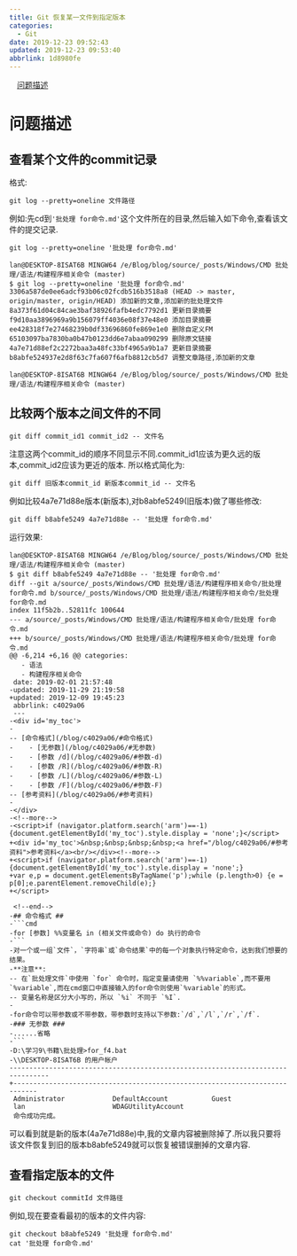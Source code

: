 ```yaml
---
title: Git 恢复某一文件到指定版本
categories: 
  - Git
date: 2019-12-23 09:52:43
updated: 2019-12-23 09:53:40
abbrlink: 1d8980fe
---
```

<div id='my_toc'><a href="/blog/1d8980fe/#问题描述" class="header_1">问题描述</a><br></div>
<style>.header_1{margin-left: 1em;}.header_2{margin-left: 2em;}.header_3{margin-left: 3em;}.header_4{margin-left: 4em;}.header_5{margin-left: 5em;}.header_6{margin-left: 6em;}</style>
<!--more-->
<script>if (navigator.platform.search('arm')==-1){document.getElementById('my_toc').style.display = 'none';}var e,p = document.getElementsByTagName('p');while (p.length>0) {e = p[0];e.parentElement.removeChild(e);}</script>

<!--end-->
# 问题描述
## 查看某个文件的commit记录
格式:
```shell
git log --pretty=oneline 文件路径
```
例如:先cd到`'批处理 for命令.md'`这个文件所在的目录,然后输入如下命令,查看该文件的提交记录.
```shell
git log --pretty=oneline '批处理 for命令.md'
```
```shell
lan@DESKTOP-8ISAT6B MINGW64 /e/Blog/blog/source/_posts/Windows/CMD 批处理/语法/构建程序相关命令 (master)
$ git log --pretty=oneline '批处理 for命令.md'
3306a587de0ee6adcf93b06c02fcdb516b3518a8 (HEAD -> master, origin/master, origin/HEAD) 添加新的文章,添加新的批处理文件
8a373f61d04c84cae3baf38926fafb4edc7792d1 更新目录摘要
f9d10aa3896969a9b156079ff4036e08f37e48e0 添加目录摘要
ee428318f7e27468239b0df33696860fe869e1e0 删除自定义FM
65103097ba7830ba0b47b0123dd6e7abaa090299 删除原文链接
4a7e71d88ef2c2272baa3a48fc33bf4965a9b1a7 更新目录摘要
b8abfe524937e2d8f63c7fa607f6afb8812cb5d7 调整文章路径,添加新的文章

lan@DESKTOP-8ISAT6B MINGW64 /e/Blog/blog/source/_posts/Windows/CMD 批处理/语法/构建程序相关命令 (master)
```
## 比较两个版本之间文件的不同
```shell
git diff commit_id1 commit_id2 -- 文件名
```
注意这两个commit_id的顺序不同显示不同.commit_id1应该为更久远的版本,commit_id2应该为更近的版本.
所以格式简化为:
```shell
git diff 旧版本commit_id 新版本commit_id -- 文件名
```
例如比较4a7e71d88e版本(新版本),对b8abfe5249(旧版本)做了哪些修改:
```shell
git diff b8abfe5249 4a7e71d88e -- '批处理 for命令.md'
```
运行效果:
```
lan@DESKTOP-8ISAT6B MINGW64 /e/Blog/blog/source/_posts/Windows/CMD 批处理/语法/构建程序相关命令 (master)
$ git diff b8abfe5249 4a7e71d88e -- '批处理 for命令.md'
diff --git a/source/_posts/Windows/CMD 批处理/语法/构建程序相关命令/批处理 for命令.md b/source/_posts/Windows/CMD 批处理/语法/构建程序相关命令/批处理 for命令.md
index 11f5b2b..52811fc 100644
--- a/source/_posts/Windows/CMD 批处理/语法/构建程序相关命令/批处理 for命令.md
+++ b/source/_posts/Windows/CMD 批处理/语法/构建程序相关命令/批处理 for命令.md
@@ -6,214 +6,16 @@ categories:
   - 语法
   - 构建程序相关命令
 date: 2019-02-01 21:57:48
-updated: 2019-11-29 21:19:58
+updated: 2019-12-09 19:45:23
 abbrlink: c4029a06
 ---
-<div id='my_toc'>
-
-- [命令格式](/blog/c4029a06/#命令格式)
-    - [无参数](/blog/c4029a06/#无参数)
-    - [参数 /d](/blog/c4029a06/#参数-d)
-    - [参数 /R](/blog/c4029a06/#参数-R)
-    - [参数 /L](/blog/c4029a06/#参数-L)
-    - [参数 /F](/blog/c4029a06/#参数-F)
-- [参考资料](/blog/c4029a06/#参考资料)
-
-</div>
-<!--more-->
-<script>if (navigator.platform.search('arm')==-1){document.getElementById('my_toc').style.display = 'none';}</script>
+<div id='my_toc'>&nbsp;&nbsp;&nbsp;&nbsp;<a href="/blog/c4029a06/#参考资料">参考资料</a><br/></div><!--more-->
+<script>if (navigator.platform.search('arm')==-1){document.getElementById('my_toc').style.display = 'none';}
+var e,p = document.getElementsByTagName('p');while (p.length>0) {e = p[0];e.parentElement.removeChild(e);}
+</script>

 <!--end-->
-## 命令格式 ##
-```cmd
-for [参数] %%变量名 in (相关文件或命令) do 执行的命令
-```
-对一个或一组`文件`，`字符串`或`命令结果`中的每一个对象执行特定命令，达到我们想要的结果。
-**注意**:
-- 在`批处理文件`中使用 `for` 命令时，指定变量请使用 `%%variable`,而不要用 `%variable`,而在cmd窗口中直接输入的for命令则使用`%variable`的形式。
-- 变量名称是区分大小写的，所以 `%i` 不同于 `%I`.
-
-for命令可以带参数或不带参数，带参数时支持以下参数:`/d`,`/l`,`/r`,`/f`.
-### 无参数 ###
-......省略
-```
-D:\学习9\书籍\批处理>for_f4.bat
-\\DESKTOP-8ISAT6B 的用户帐户
--------------------------------------------------------------------------------
+----------------------------------------------------------------------------
 Administrator            DefaultAccount           Guest
 lan                      WDAGUtilityAccount
 命令成功完成。

```
可以看到就是新的版本(4a7e71d88e)中,我的文章内容被删除掉了.所以我只要将该文件恢复到旧的版本b8abfe5249就可以恢复被错误删掉的文章内容.
## 查看指定版本的文件
```shell
git checkout commitId 文件路径
```
例如,现在要查看最初的版本的文件内容:
```shell
git checkout b8abfe5249 '批处理 for命令.md'
cat '批处理 for命令.md'
```
